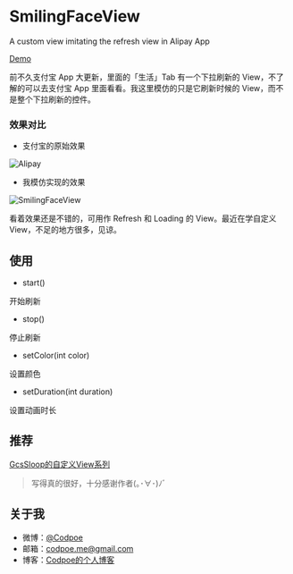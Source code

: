 # SmilingFaceView
A custom view imitating the refresh view in Alipay App

[Demo](http://fir.im/smilingface)

前不久支付宝 App 大更新，里面的「生活」Tab 有一个下拉刷新的 View，不了解的可以去支付宝 App 里面看看。我这里模仿的只是它刷新时候的 View，而不是整个下拉刷新的控件。

### 效果对比

- 支付宝的原始效果

 ![Alipay](http://7xttuv.com2.z0.glb.qiniucdn.com/alipay.gif)
- 我模仿实现的效果

 ![SmilingFaceView](http://7xttuv.com2.z0.glb.qiniucdn.com/smiling-face.gif)

 看着效果还是不错的，可用作 Refresh 和 Loading 的 View。最近在学自定义 View，不足的地方很多，见谅。

## 使用

- start()

 开始刷新
- stop()

 停止刷新
- setColor(int color)

 设置颜色
- setDuration(int duration)

 设置动画时长

## 推荐

[GcsSloop的自定义View系列](http://gcssloop.com/)
> 写得真的很好，十分感谢作者(｡･∀･)ﾉﾞ

## 关于我

- 微博：[@Codpoe](http://weibo.com/2757541610/)
- 邮箱：codpoe.me@gmail.com
- 博客：[Codpoe的个人博客](http://codpoe.me/)